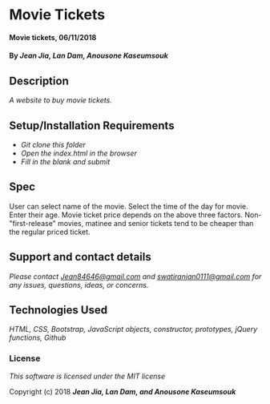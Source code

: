 # Movie Tickets

#### Movie tickets, 06/11/2018

#### By _**Jean Jia, Lan Dam, Anousone Kaseumsouk**_

## Description

_A website to buy movie tickets._

## Setup/Installation Requirements

* _Git clone this folder_
* _Open the index.html in the browser_
* _Fill in the blank and submit_

## Spec

User can select name of the movie.
Select the time of the day for movie.
Enter their age.
Movie ticket price depends on the above three factors.
Non-"first-release" movies, matinee and senior tickets tend to be cheaper than the regular priced ticket.

## Support and contact details

_Please contact Jean84646@gmail.com  and swatiranjan0111@gmail.com for any issues, questions, ideas, or concerns._

## Technologies Used

_HTML, CSS, Bootstrap, JavaScript objects, constructor, prototypes, jQuery functions, Github_

### License

*This software is licensed under the MIT license*

Copyright (c) 2018 **_Jean Jia, Lan Dam, and Anousone Kaseumsouk_**
